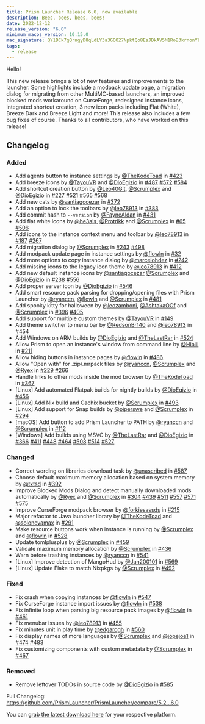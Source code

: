 ```yaml
---
title: Prism Launcher Release 6.0, now available
description: Bees, bees, bees, bees!
date: 2022-12-12
release_version: "6.0"
minimum_macos_version: 10.15.0
mac_signature: QY1DCk7gQrngyD8qLdLY3a3GOO27NpktQo8EsJDkAV5M1RoB3krnonYL30rFJihIlNDszOvPopPRNGYJKIeADQ==
tags:
  - release
---
```


Hello!

This new release brings a lot of new features and improvements to the launcher. Some highlights include a modpack update page, a migration dialog for migrating from other MultiMC-based launchers, an improved blocked mods workaround on CurseForge, redesigned instance icons, integrated shortcut creation, 3 new icon packs including Flat (White), Breeze Dark and Breeze Light and more! This release also includes a few bug fixes of course.
Thanks to all contributors, who have worked on this release!

## Changelog

### Added

- Add agents button to instance settings by [@TheKodeToad](http://github.com/TheKodeToad) in [#423](http://github.com/PrismLauncher/PrismLauncher/pull/423)
- Add breeze icons by [@TayouVR](http://github.com/TayouVR) and [@DioEgizio](http://github.com/DioEgizio) in [#487](http://github.com/PrismLauncher/PrismLauncher/pull/487) [#572](http://github.com/PrismLauncher/PrismLauncher/pull/572) [#584](http://github.com/PrismLauncher/PrismLauncher/pull/584)
- Add shortcut creation button by [@Leo40Git](http://github.com/Leo40Git), [@Scrumplex](http://github.com/Scrumplex) and [@DioEgizio](http://github.com/DioEgizio) in [#227](http://github.com/PrismLauncher/PrismLauncher/pull/227) [#521](http://github.com/PrismLauncher/PrismLauncher/pull/521) [#565](http://github.com/PrismLauncher/PrismLauncher/pull/565) [#568](http://github.com/PrismLauncher/PrismLauncher/pull/568)
- Add new cats by [@santiagocezar](http://github.com/santiagocezar) in [#372](http://github.com/PrismLauncher/PrismLauncher/pull/372)
- Add an option to lock the toolbars by [@leo78913](http://github.com/leo78913) in [#383](http://github.com/PrismLauncher/PrismLauncher/pull/383)
- Add commit hash to `--version` by [@FayneAldan](http://github.com/FayneAldan) in [#431](http://github.com/PrismLauncher/PrismLauncher/pull/431)
- Add flat white icons by [@he3als](http://github.com/he3als), [@Protrikk](http://github.com/Protrikk) and [@Scrumplex](http://github.com/Scrumplex) in [#65](http://github.com/PrismLauncher/PrismLauncher/pull/65) [#506](http://github.com/PrismLauncher/PrismLauncher/pull/506)
- Add icons to the instance context menu and toolbar by [@leo78913](http://github.com/leo78913) in [#187](http://github.com/PrismLauncher/PrismLauncher/pull/187) [#267](http://github.com/PrismLauncher/PrismLauncher/pull/267)
- Add migration dialog by [@Scrumplex](http://github.com/Scrumplex) in [#243](http://github.com/PrismLauncher/PrismLauncher/pull/243) [#498](http://github.com/PrismLauncher/PrismLauncher/pull/498)
- Add modpack update page in instance settings by [@flowln](http://github.com/flowln) in [#32](http://github.com/PrismLauncher/PrismLauncher/pull/32)
- Add more options to copy instance dialog by [@marcelohdez](http://github.com/marcelohdez) in [#242](http://github.com/PrismLauncher/PrismLauncher/pull/242)
- Add missing icons to the legacy icon theme by [@leo78913](http://github.com/leo78913) in [#412](http://github.com/PrismLauncher/PrismLauncher/pull/412)
- Add new default instance icons by [@santiagocezar](http://github.com/santiagocezar) [@Scrumplex](http://github.com/Scrumplex) and [@DioEgizio](http://github.com/DioEgizio) in [#238](http://github.com/PrismLauncher/PrismLauncher/pull/238) [#556](http://github.com/PrismLauncher/PrismLauncher/pull/556)
- Add proper server icon by [@DioEgizio](http://github.com/DioEgizio) in [#546](http://github.com/PrismLauncher/PrismLauncher/pull/546)
- Add smart resource pack parsing for dropping/opening files with Prism Launcher by [@ryanccn](http://github.com/ryanccn), [@flowln](http://github.com/flowln) and [@Scrumplex](http://github.com/Scrumplex) in [#481](http://github.com/PrismLauncher/PrismLauncher/pull/481)
- Add spooky kitty for halloween by [@leozamboni](http://github.com/leozamboni), [@AshtakaOOf](http://github.com/AshtakaOOf) and [@Scrumplex](http://github.com/Scrumplex) in [#396](http://github.com/PrismLauncher/PrismLauncher/pull/396) [#405](http://github.com/PrismLauncher/PrismLauncher/pull/405)
- Add support for multiple custom themes by [@TayouVR](http://github.com/TayouVR) in [#149](http://github.com/PrismLauncher/PrismLauncher/pull/149)
- Add theme switcher to menu bar by [@RedsonBr140](http://github.com/RedsonBr140) and [@leo78913](http://github.com/leo78913) in [#454](http://github.com/PrismLauncher/PrismLauncher/pull/454)
- Add Windows on ARM builds by [@DioEgizio](http://github.com/DioEgizio) and [@TheLastRar](http://github.com/TheLastRar) in [#524](http://github.com/PrismLauncher/PrismLauncher/pull/524)
- Allow Prism to open an instance's window from command line by [@Hibiii](http://github.com/Hibiii) in [#211](http://github.com/PrismLauncher/PrismLauncher/pull/211)
- Allow hiding buttons in instance pages by [@flowln](http://github.com/flowln) in [#486](http://github.com/PrismLauncher/PrismLauncher/pull/486)
- Allow "Open with" for .zip/.mrpack files by [@ryanccn](http://github.com/ryanccn), [@Scrumplex](http://github.com/Scrumplex) and [@Ryex](http://github.com/Ryex) in [#229](http://github.com/PrismLauncher/PrismLauncher/pull/229) [#266](http://github.com/PrismLauncher/PrismLauncher/pull/266)
- Handle links to other mods inside the mod browser by [@TheKodeToad](http://github.com/TheKodeToad) in [#367](http://github.com/PrismLauncher/PrismLauncher/pull/367)
- [Linux] Add automated Flatpak builds for nightly builds by [@DioEgizio](http://github.com/DioEgizio) in [#456](http://github.com/PrismLauncher/PrismLauncher/pull/456)
- [Linux] Add Nix build and Cachix bucket by [@Scrumplex](http://github.com/Scrumplex) in [#493](http://github.com/PrismLauncher/PrismLauncher/pull/493)
- [Linux] Add support for Snap builds by [@piperswe](http://github.com/piperswe) and [@Scrumplex](http://github.com/Scrumplex) in [#294](http://github.com/PrismLauncher/PrismLauncher/pull/294)
- [macOS] Add button to add Prism Launcher to PATH by [@ryanccn](http://github.com/ryanccn) and [@Scrumplex](http://github.com/Scrumplex) in [#112](http://github.com/PrismLauncher/PrismLauncher/pull/112)
- [Windows] Add builds using MSVC by [@TheLastRar](http://github.com/TheLastRar) and [@DioEgizio](http://github.com/DioEgizio) in [#366](http://github.com/PrismLauncher/PrismLauncher/pull/366) [#411](http://github.com/PrismLauncher/PrismLauncher/pull/411) [#448](http://github.com/PrismLauncher/PrismLauncher/pull/448) [#464](http://github.com/PrismLauncher/PrismLauncher/pull/464) [#508](http://github.com/PrismLauncher/PrismLauncher/pull/508) [#514](http://github.com/PrismLauncher/PrismLauncher/pull/514) [#527](http://github.com/PrismLauncher/PrismLauncher/pull/527)

### Changed

- Correct wording on libraries download task by [@unascribed](http://github.com/unascribed) in [#587](http://github.com/PrismLauncher/PrismLauncher/pull/587)
- Choose default maximum memory allocation based on system memory by [@txtsd](http://github.com/txtsd) in [#392](http://github.com/PrismLauncher/PrismLauncher/pull/392)
- Improve Blocked Mods Dialog and detect manually downloaded mods automatically by [@Ryex](http://github.com/Ryex) and [@Scrumplex](http://github.com/Scrumplex) in [#304](http://github.com/PrismLauncher/PrismLauncher/pull/304) [#439](http://github.com/PrismLauncher/PrismLauncher/pull/439) [#511](http://github.com/PrismLauncher/PrismLauncher/pull/511) [#557](http://github.com/PrismLauncher/PrismLauncher/pull/557) [#571](http://github.com/PrismLauncher/PrismLauncher/pull/571) [#575](http://github.com/PrismLauncher/PrismLauncher/pull/575)
- Improve CurseForge modpack browser by [@forkiesassds](http://github.com/forkiesassds) in [#215](http://github.com/PrismLauncher/PrismLauncher/pull/215)
- Major refactor to Java launcher library by [@TheKodeToad](http://github.com/TheKodeToad) and [@solonovamax](http://github.com/solonovamax) in [#291](http://github.com/PrismLauncher/PrismLauncher/pull/291)
- Make resource buttons work when instance is running by [@Scrumplex](http://github.com/Scrumplex) and [@flowln](http://github.com/flowln) in [#528](http://github.com/PrismLauncher/PrismLauncher/pull/528)
- Update tomlplusplus by [@Scrumplex](http://github.com/Scrumplex) in [#459](http://github.com/PrismLauncher/PrismLauncher/pull/459)
- Validate maximum memory allocation by [@Scrumplex](http://github.com/Scrumplex) in [#436](http://github.com/PrismLauncher/PrismLauncher/pull/436)
- Warn before trashing instances by [@ryanccn](http://github.com/ryanccn) in [#541](http://github.com/PrismLauncher/PrismLauncher/pull/541)
- [Linux] Improve detection of MangoHud by [@Jan200101](http://github.com/Jan200101) in [#569](http://github.com/PrismLauncher/PrismLauncher/pull/569)
- [Linux] Update Flake to match Nixpkgs by [@Scrumplex](http://github.com/Scrumplex) in [#492](http://github.com/PrismLauncher/PrismLauncher/pull/492)

### Fixed

- Fix crash when copying instances by [@flowln](http://github.com/flowln) in [#547](http://github.com/PrismLauncher/PrismLauncher/pull/547)
- Fix CurseForge instance import issues by [@flowln](http://github.com/flowln) in [#538](http://github.com/PrismLauncher/PrismLauncher/pull/538)
- Fix infinite loop when parsing big resource pack images by [@flowln](http://github.com/flowln) in [#461](http://github.com/PrismLauncher/PrismLauncher/pull/461)
- Fix menubar issues by [@leo78913](http://github.com/leo78913) in [#455](http://github.com/PrismLauncher/PrismLauncher/pull/455)
- Fix minutes unit in play time by [@edgarogh](http://github.com/edgarogh) in [#560](http://github.com/PrismLauncher/PrismLauncher/pull/560)
- Fix display names of more languages by [@Scrumplex](http://github.com/Scrumplex) and [@jopejoe1](http://github.com/jopejoe1) in [#474](http://github.com/PrismLauncher/PrismLauncher/pull/474) [#483](http://github.com/PrismLauncher/PrismLauncher/pull/483)
- Fix customizing components with custom metadata by [@Scrumplex](http://github.com/Scrumplex) in [#467](http://github.com/PrismLauncher/PrismLauncher/pull/467)

### Removed

- Remove leftover TODOs in source code by [@DioEgizio](http://github.com/DioEgizio) in [#585](http://github.com/PrismLauncher/PrismLauncher/pull/585)

Full Changelog: <https://github.com/PrismLauncher/PrismLauncher/compare/5.2...6.0>

You can [grab the latest download here](https://prismlauncher.org/download/) for your respective platform.

